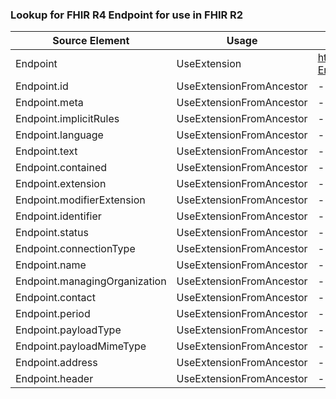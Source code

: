 ### Lookup for FHIR R4 Endpoint for use in FHIR R2

| Source Element | Usage | Target |
| -------------- | ----- | ------ |
| Endpoint | UseExtension | http://hl7.org/fhir/4.0/StructureDefinition/extension-Endpoint |
| Endpoint.id | UseExtensionFromAncestor | - |
| Endpoint.meta | UseExtensionFromAncestor | - |
| Endpoint.implicitRules | UseExtensionFromAncestor | - |
| Endpoint.language | UseExtensionFromAncestor | - |
| Endpoint.text | UseExtensionFromAncestor | - |
| Endpoint.contained | UseExtensionFromAncestor | - |
| Endpoint.extension | UseExtensionFromAncestor | - |
| Endpoint.modifierExtension | UseExtensionFromAncestor | - |
| Endpoint.identifier | UseExtensionFromAncestor | - |
| Endpoint.status | UseExtensionFromAncestor | - |
| Endpoint.connectionType | UseExtensionFromAncestor | - |
| Endpoint.name | UseExtensionFromAncestor | - |
| Endpoint.managingOrganization | UseExtensionFromAncestor | - |
| Endpoint.contact | UseExtensionFromAncestor | - |
| Endpoint.period | UseExtensionFromAncestor | - |
| Endpoint.payloadType | UseExtensionFromAncestor | - |
| Endpoint.payloadMimeType | UseExtensionFromAncestor | - |
| Endpoint.address | UseExtensionFromAncestor | - |
| Endpoint.header | UseExtensionFromAncestor | - |
